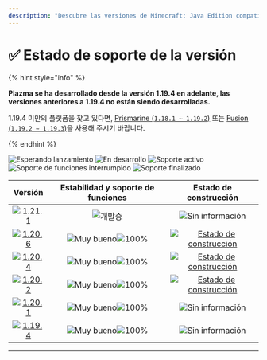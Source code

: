 ```yaml
---
description: "Descubre las versiones de Minecraft: Java Edition compatibles con Plazma."
---
```


# ✅ Estado de soporte de la versión

{% hint style="info" %}

**Plazma se ha desarrollado desde la versión 1.19.4 en adelante, las versiones anteriores a 1.19.4 no están siendo desarrolladas.**

1.19.4 미만의 플랫폼을 찾고 있다면, [Prismarine (`1.18.1 ~ 1.19.2`)](https://github.com/PrismarineTeam/Prismarine) 또는 [Fusion (`1.19.2 ~ 1.19.3`)](https://github.com/RuinedTechnologyUnify/Fusion)을 사용해 주시기 바랍니다.

{% endhint %}

[wtr]: https://badge.plazmamc.org/0/En%20espera%20de%20lanzamiento
[idv]: <https://badge.plazmamc.org/1/En desarrollo>
[atv]: <https://badge.plazmamc.org/2/Soporte activo>
[fse]: <https://badge.plazmamc.org/6/Soporte de funciones interrumpido>
[eol]: <https://badge.plazmamc.org/4/Soporte finalizado>
[ukn]: https://badge.plazmamc.org/0/Sin%20información
[vgd]: https://badge.plazmamc.org/1/Muy%20bueno
[mid]: https://badge.plazmamc.org/6/Normal
[100]: https://badge.plazmamc.org/percent/100

![Esperando lanzamiento][wtr] ![En desarrollo][idv] ![Soporte activo][atv] ![Soporte de funciones interrumpido][fse] ![Soporte finalizado][eol]

|                                      Versión                                      | Estabilidad    y    soporte de funciones |                                              Estado de construcción                                             |
| :-------------------------------------------------------------------------------: | :--------------------------------------: | :-------------------------------------------------------------------------------------------------------------: |
|                    ![1.21.1](https://badge.plazmamc.org/0/1.21)                   |                ![개발중][idv]               |                                             ![Sin información][ukn]                                             |
| [![1.20.6](https://badge.plazmamc.org/2/1.20.6)](https://git.plazmamc.org/1.20.6) |       ![Muy bueno][vgd]![100%][100]      | [![Estado de construcción](https://build.plazmamc.org/1.20.6)](https://build.plazmamc.org/1.20.6?redirect=true) |
| [![1.20.4](https://badge.plazmamc.org/6/1.20.4)](https://git.plazmamc.org/1.20.4) |       ![Muy bueno][vgd]![100%][100]      | [![Estado de construcción](https://build.plazmamc.org/1.20.4)](https://build.plazmamc.org/1.20.4?redirect=true) |
| [![1.20.2](https://badge.plazmamc.org/4/1.20.2)](https://git.plazmamc.org/1.20.2) |       ![Muy bueno][vgd]![100%][100]      | [![Estado de construcción](https://build.plazmamc.org/1.20.2)](https://build.plazmamc.org/1.20.2?redirect=true) |
| [![1.20.1](https://badge.plazmamc.org/4/1.20.1)](https://git.plazmamc.org/1.20.1) |       ![Muy bueno][vgd]![100%][100]      |                                             ![Sin información][ukn]                                             |
| [![1.19.4](https://badge.plazmamc.org/4/1.19.4)](https://git.plazmamc.org/1.19.4) |       ![Muy bueno][vgd]![100%][100]      |                                             ![Sin información][ukn]                                             |

***
